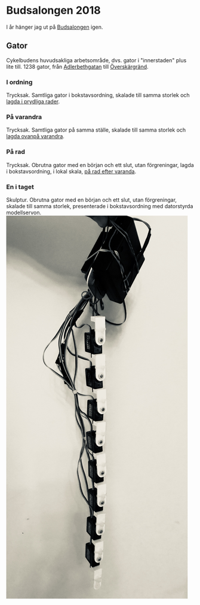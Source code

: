# Budsalongen 2018
I år hänger jag ut på [Budsalongen](https://www.facebook.com/events/140667140099981/) igen. 

## Gator
Cykelbudens huvudsakliga arbetsområde, dvs. gator i "innerstaden" plus lite till. 1238 gator, från [Adlerbethgatan](https://goo.gl/maps/MF2GxYvNV1o) till [Överskärgränd](https://goo.gl/maps/f3AbPCaYRzH2).

### I ordning
Trycksak. Samtliga gator i bokstavsordning, skalade till samma storlek och [lagda i prydliga rader](https://github.com/arvidsvensson/budsalongen2018/blob/master/index_A3_180.pdf). 
 
### På varandra
Trycksak. Samtliga gator på samma ställe, skalade till samma storlek och [lagda ovanpå varandra](https://github.com/arvidsvensson/budsalongen2018/blob/master/xing_A3_180.pdf).

### På rad
Trycksak. Obrutna gator med en början och ett slut, utan förgreningar, lagda i bokstavsordning, i lokal skala, [på rad efter varanda](https://github.com/arvidsvensson/budsalongen2018/blob/master/e2e3_A3_180.pdf).

### En i taget
Skulptur. Obrutna gator med en början och ett slut, utan förgreningar, skalade till samma storlek, presenterade i bokstavsordning med datorstyrda modellservon.
![serv-o-snake](https://github.com/arvidsvensson/budsalongen2018/blob/master/serv-o-snake.jpg)
